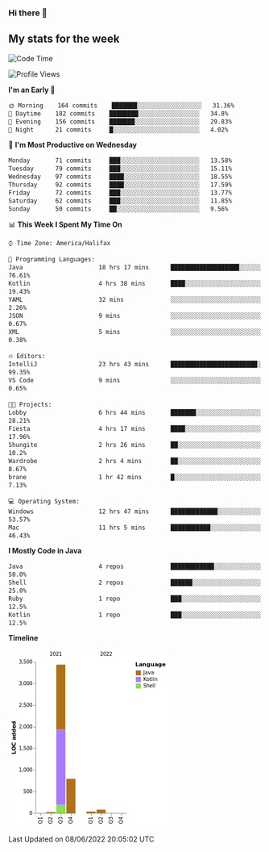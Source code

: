 ### Hi there 👋

## My stats for the week
<!--START_SECTION:waka-->
![Code Time](http://img.shields.io/badge/Code%20Time-254%20hrs%2020%20mins-blue)

![Profile Views](http://img.shields.io/badge/Profile%20Views-0-blue)

**I'm an Early 🐤** 

```text
🌞 Morning    164 commits    ███████░░░░░░░░░░░░░░░░░░   31.36% 
🌆 Daytime    182 commits    ████████░░░░░░░░░░░░░░░░░   34.8% 
🌃 Evening    156 commits    ███████░░░░░░░░░░░░░░░░░░   29.83% 
🌙 Night      21 commits     █░░░░░░░░░░░░░░░░░░░░░░░░   4.02%

```
📅 **I'm Most Productive on Wednesday** 

```text
Monday       71 commits     ███░░░░░░░░░░░░░░░░░░░░░░   13.58% 
Tuesday      79 commits     ███░░░░░░░░░░░░░░░░░░░░░░   15.11% 
Wednesday    97 commits     ████░░░░░░░░░░░░░░░░░░░░░   18.55% 
Thursday     92 commits     ████░░░░░░░░░░░░░░░░░░░░░   17.59% 
Friday       72 commits     ███░░░░░░░░░░░░░░░░░░░░░░   13.77% 
Saturday     62 commits     ███░░░░░░░░░░░░░░░░░░░░░░   11.85% 
Sunday       50 commits     ██░░░░░░░░░░░░░░░░░░░░░░░   9.56%

```


📊 **This Week I Spent My Time On** 

```text
⌚︎ Time Zone: America/Halifax

💬 Programming Languages: 
Java                     18 hrs 17 mins      ███████████████████░░░░░░   76.61% 
Kotlin                   4 hrs 38 mins       ████░░░░░░░░░░░░░░░░░░░░░   19.43% 
YAML                     32 mins             ░░░░░░░░░░░░░░░░░░░░░░░░░   2.26% 
JSON                     9 mins              ░░░░░░░░░░░░░░░░░░░░░░░░░   0.67% 
XML                      5 mins              ░░░░░░░░░░░░░░░░░░░░░░░░░   0.38%

🔥 Editors: 
IntelliJ                 23 hrs 43 mins      ████████████████████████░   99.35% 
VS Code                  9 mins              ░░░░░░░░░░░░░░░░░░░░░░░░░   0.65%

🐱‍💻 Projects: 
Lobby                    6 hrs 44 mins       ███████░░░░░░░░░░░░░░░░░░   28.21% 
Fiesta                   4 hrs 17 mins       ████░░░░░░░░░░░░░░░░░░░░░   17.96% 
Shungite                 2 hrs 26 mins       ██░░░░░░░░░░░░░░░░░░░░░░░   10.2% 
Wardrobe                 2 hrs 4 mins        ██░░░░░░░░░░░░░░░░░░░░░░░   8.67% 
brane                    1 hr 42 mins        █░░░░░░░░░░░░░░░░░░░░░░░░   7.13%

💻 Operating System: 
Windows                  12 hrs 47 mins      █████████████░░░░░░░░░░░░   53.57% 
Mac                      11 hrs 5 mins       ███████████░░░░░░░░░░░░░░   46.43%

```

**I Mostly Code in Java** 

```text
Java                     4 repos             ████████████░░░░░░░░░░░░░   50.0% 
Shell                    2 repos             ██████░░░░░░░░░░░░░░░░░░░   25.0% 
Ruby                     1 repo              ███░░░░░░░░░░░░░░░░░░░░░░   12.5% 
Kotlin                   1 repo              ███░░░░░░░░░░░░░░░░░░░░░░   12.5%

```


**Timeline**

![Chart not found](https://raw.githubusercontent.com/lyndseyy/lyndseyy/main/charts/bar_graph.png) 


 Last Updated on 08/06/2022 20:05:02 UTC
<!--END_SECTION:waka-->